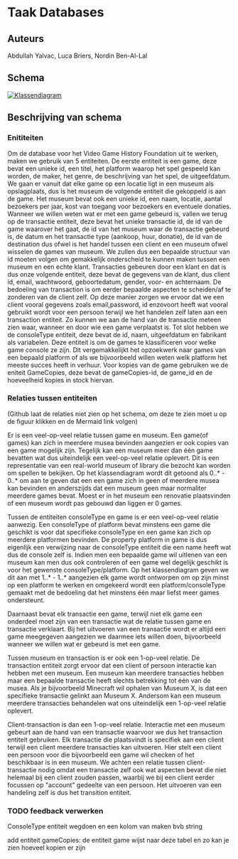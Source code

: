 # Taak Databases
## Auteurs
Abdullah Yalvac,
Luca Briers,
Nordin Ben-Al-Lal

## Schema  

[![Klassendiagram](https://mermaid.ink/img/pako:eNqFVNFu2yAU_RXE45RExW7q1Jr2sLTdyzpNa142WZqouUnRbLAAd8ui_PuusR1jR-nih8Dhcjj33AsHmmsBNKV5wa29k3xneJkpIQ3kTmpFPm4y5dfIJ14COWSK4O-zVjtCdoj8lKKFnpyRCDrpCgiCcq2sLmCzr85CBbxCoSswI3QHysAkzuZGVo2cFr_jDoiBAriFZtyiUjnCd7BuxMqtzHm74djrf6wt1OU4g9JjU2EK8xoBhe7Z-oNepZVOG_sVzHfgXQbbQnNHQDnDVQ4PACEstPIclnhNvaoNxlreeh1KcwN-kucXRqZ7ZJKEdyfYPjh0rzD_YKUpSsCDPjvZivRkgcp1ITGtsXe5x6beESi5LMZQhRS_tQn1kWdp3MsgrQ_F6otJQ5yXg2ylse6Lh0_lXQ-NNtL5RgOeEZdc1Vv0pjYTDVwYsPZBm29QcdlAlzoxMK25MGtdSbCHSf1a9EJdkcFftYyyjJL38_kHHF4tFu9wNlCegrqVcVzb65kKTUG-USgbKDMVtuGlg8-ixnTBsf-L69qJNF41H53REgw2jsCXyJuVUfcCeCRNcSi4-ZVRdAbjeO30017lNN3ywsKM1pVA47uX64RWXP3QGufO1O2Upgf6h6bsOl5cJfEyumHsesWSKJnRPU3nq8UySaJbdhvfxIyt2HFG_3oCtmDLiEXJikW4N07ieEZBNJf_sXs5m79ex71f6WQc_wG56cPO?type=png)](https://mermaid.live/edit#pako:eNqFVNFu2yAU_RXE45RExW7q1Jr2sLTdyzpNa142WZqouUnRbLAAd8ui_PuusR1jR-nih8Dhcjj33AsHmmsBNKV5wa29k3xneJkpIQ3kTmpFPm4y5dfIJ14COWSK4O-zVjtCdoj8lKKFnpyRCDrpCgiCcq2sLmCzr85CBbxCoSswI3QHysAkzuZGVo2cFr_jDoiBAriFZtyiUjnCd7BuxMqtzHm74djrf6wt1OU4g9JjU2EK8xoBhe7Z-oNepZVOG_sVzHfgXQbbQnNHQDnDVQ4PACEstPIclnhNvaoNxlreeh1KcwN-kucXRqZ7ZJKEdyfYPjh0rzD_YKUpSsCDPjvZivRkgcp1ITGtsXe5x6beESi5LMZQhRS_tQn1kWdp3MsgrQ_F6otJQ5yXg2ylse6Lh0_lXQ-NNtL5RgOeEZdc1Vv0pjYTDVwYsPZBm29QcdlAlzoxMK25MGtdSbCHSf1a9EJdkcFftYyyjJL38_kHHF4tFu9wNlCegrqVcVzb65kKTUG-USgbKDMVtuGlg8-ixnTBsf-L69qJNF41H53REgw2jsCXyJuVUfcCeCRNcSi4-ZVRdAbjeO30017lNN3ywsKM1pVA47uX64RWXP3QGufO1O2Upgf6h6bsOl5cJfEyumHsesWSKJnRPU3nq8UySaJbdhvfxIyt2HFG_3oCtmDLiEXJikW4N07ieEZBNJf_sXs5m79ex71f6WQc_wG56cPO)

## Beschrijving van schema
### Enititeiten
Om de database voor het Video Game History Foundation uit te werken, maken we gebruik van 5 entiteiten. De eerste entiteit is een game, deze bevat een unieke id, een titel, het platform waarop het spel gespeeld kan worden, de maker, het genre, de beschrijving van het spel, de uitgeefdatum. We gaan er vanuit dat elke game op een locatie ligt in een museum als opslagplaats, dus is het museum de volgende entiteit die gekoppeld is aan de game. Het museum bevat ook een unieke id, een naam, locatie, aantal bezoekers per jaar, kost van toegang voor bezoekers en eventuele donaties. Wanneer we willen weten wat er met een game gebeurd is, vallen we terug op de transactie entiteit, deze bevat het unieke transactie id, de id van de game waarover het gaat, de id van het museum waar de transactie gebeurd is, de datum en het transactie type (aankoop, huur, donatie), de id van de destination dus ofwel is het handel tussen een client en een museum ofwel wisselen de games van museum. We zullen dus een bepaalde structuur van id moeten volgen om gemakkelijk onderscheid te kunnen maken tussen een museum en een echte klant. Transacties gebeuren door een klant en dat is dus onze volgende entiteit, deze bevat de gegevens van de klant, dus client id, email, wachtwoord, geboortedatum, gender, voor- en achternaam. De bedoeling van transaction is om eerder bepaalde aspecten te scheiden/af te zonderen van de client zelf. Op deze manier zorgen we ervoor dat we een client vooral gegevens zoals email,password, id enzovoort heeft wat vooral gebruikt wordt voor een persoon terwijl we het handelen zelf laten aan een transaction entiteit. Zo kunnen we aan de hand van de transactie meteen zien waar, wanneer en door wie een game verplaatst is. Tot slot hebben we de consoleType entiteit, deze bevat de id, naam, uitgeefdatum en fabrikant als variabelen. Deze entiteit is om de games te klassificeren voor welke game console ze zijn. Dit vergemakkelijkt het opzoekwerk naar games van een bepaald platform of als we bijvoorbeeld willen weten welk platform het meeste succes heeft in verhuur. Voor kopies van de game gebruiken we de eniteit GameCopies, deze bevat de gameCopies-id, de game_id en de hoeveelheid kopies in stock hiervan.

### Relaties tussen entiteiten 
(Github laat de relaties niet zien op het schema, om deze te zien moet u op de figuur klikken en de Mermaid link volgen)

Er is een veel-op-veel relatie tussen game en museum. Een game(of games) kan zich in meerdere musea bevinden aangezien er ook copies van een game mogelijk zijn. Tegelijk kan een museum meer dan één game bevatten wat dus uiteindelijk een veel-op-veel relatie oplevert. Dit is een representatie van een real-world museum of library die bezocht kan worden om spellen te bekijken. Op het klassendiagram wordt dit getoond als 0..* - 0..* om aan te geven dat een een game zich in geen of meerdere musea kan bevinden en anderszijds dat een museum geen maar normaliter meerdere games bevat. Moest er in het museum een renovatie plaatsvinden of een museum wordt pas gebouwd dan liggen er 0 games.

Tussen de entiteiten consoleType en game is er een veel-op-veel relatie aanwezig. Een consoleType of platform bevat minstens een game die geschikt is voor dat specifieke consoleType en een game kan zich op meerdere platformen bevinden. De property platform in game is dus eigenlijk een verwijzing naar de consoleType entiteit die een name heeft wat dus de console zelf is. Indien men een bepaalde game wil uitlenen van een museum kan men dus ook controleren of een game wel degelijk geschikt is voor het gewenste consoleType/platform. Op het klassendiagram geven we dit aan met 1..* - 1..* aangezien elk game wordt ontworpen om op zijn minst op een platform te werken en omgekeerd wordt een platform/consoleType gemaakt met de bedoeling dat het minstens één maar liefst meer games ondersteunt.

Daarnaast bevat elk transactie een game, terwijl niet elk game een onderdeel moet zijn van een transactie wat de relatie tussen game en transactie verklaart. Bij het uitvoeren van een transactie wordt er altijd een game meegegeven aangezien we daarmee iets willen doen, bijvoorbeeld wanneer we willen wat er gebeurd is met een game.

Tussen museum en transaction is er ook een 1-op-veel relatie. De transaction entiteit zorgt ervoor dat een client of persoon interactie kan hebben met een museum. Een museum kan meerdere transacties hebben maar een bepaalde transactie heeft slechts betrekking tot één van de musea. Als je bijvoorbeeld Minecraft wil ophalen van Museum X, is dat een specifieke transactie gelinkt aan Museum X. Andersom kan een museum meerdere transacties behandelen wat ons uiteindelijk een 1-op-veel relatie oplevert. 

Client-transaction is dan een 1-op-veel relatie. Interactie met een museum gebeurt aan de hand van een transactie waarvoor we dus het transaction entiteit gebruiken. Elk transactie die plaatsvindt is specifiek aan een client terwijl een client meerdere transacties kan uitvoeren. Hier stelt een client een persoon voor die bijvoorbeeld een game wil checken of het beschikbaar is in een museum. We achten een relatie tussen client-transactie nodig omdat een transactie zelf ook wat aspecten bevat die niet helemaal bij een client zouden passen, waarbij we bij een client eerder focussen op "account" gedeelte van een persoon. Het uitvoeren van een handeling zelf is dus het transition entiteit.


### TODO feedback verwerken

ConsoleType entiteit wegdoen en een kolom van maken bvb string

add entiteit gameCopies: de entiteit game wijst naar deze tabel en zo kan je zien hoeveel kopien er zijn
